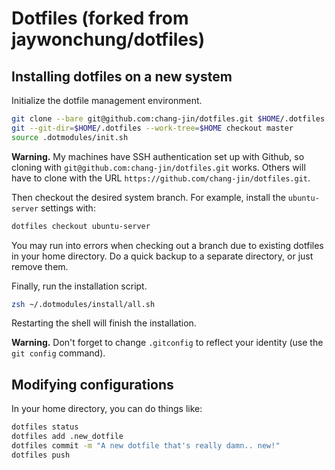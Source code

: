 # Dotfiles (forked from jaywonchung/dotfiles)

## Installing dotfiles on a new system

Initialize the dotfile management environment.

```bash
git clone --bare git@github.com:chang-jin/dotfiles.git $HOME/.dotfiles
git --git-dir=$HOME/.dotfiles --work-tree=$HOME checkout master
source .dotmodules/init.sh
```

**Warning.** My machines have SSH authentication set up with Github, so cloning with `git@github.com:chang-jin/dotfiles.git` works. Others will have to clone with the URL `https://github.com/chang-jin/dotfiles.git`.

Then checkout the desired system branch. For example, install the `ubuntu-server` settings with:

```bash
dotfiles checkout ubuntu-server
```

You may run into errors when checking out a branch due to existing dotfiles in your home directory.
Do a quick backup to a separate directory, or just remove them.

Finally, run the installation script.
```bash
zsh ~/.dotmodules/install/all.sh
```

Restarting the shell will finish the installation.

**Warning.** Don't forget to change `.gitconfig` to reflect your identity (use the `git config` command).

## Modifying configurations

In your home directory, you can do things like:

```bash
dotfiles status
dotfiles add .new_dotfile
dotfiles commit -m "A new dotfile that's really damn.. new!"
dotfiles push
```
